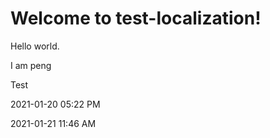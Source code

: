 # Welcome to test-localization!

Hello world.

I am peng

Test

2021-01-20 05:22 PM

2021-01-21 11:46 AM
